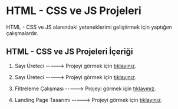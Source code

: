 # HTML - CSS ve JS Projeleri

HTML - CSS ve JS alanındaki yeteneklerimi geliştirmek için yaptığım çalışmalardır.

## HTML - CSS ve JS Projeleri İçeriği

1. Sayı Üreteci -----> Projeyi görmek için [tıklayınız](https://sayi-ureteci.netlify.app/).

2. Sayı Üreteci -----> Projeyi görmek için [tıklayınız](https://sayi-ureteci-2.netlify.app/).

3. Filtreleme Çalışması -----> Projeyi görmek için [tıklayınız](https://filtreleme-calismasi.netlify.app/).

4. Landing Page Tasarımı -----> Projeyi görmek için [tıklayınız](https://landing-page-tasarimi.netlify.app/).